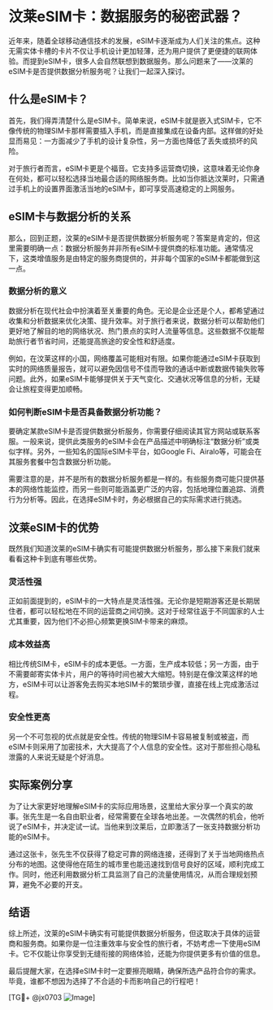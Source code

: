 # 汶莱eSIM卡：数据服务的秘密武器？

近年来，随着全球移动通信技术的发展，eSIM卡逐渐成为人们关注的焦点。这种无需实体卡槽的卡片不仅让手机设计更加轻薄，还为用户提供了更便捷的联网体验。而提到eSIM卡，很多人会自然联想到数据服务。那么问题来了——汶莱的eSIM卡是否提供数据分析服务呢？让我们一起深入探讨。

## 什么是eSIM卡？

首先，我们得弄清楚什么是eSIM卡。简单来说，eSIM卡就是嵌入式SIM卡，它不像传统的物理SIM卡那样需要插入手机，而是直接集成在设备内部。这样做的好处显而易见：一方面减少了手机的设计复杂性，另一方面也降低了丢失或损坏的风险。

对于旅行者而言，eSIM卡更是个福音。它支持多运营商切换，这意味着无论你身在何处，都可以轻松选择当地最合适的网络服务商。比如当你抵达汶莱时，只需通过手机上的设置界面激活当地的eSIM卡，即可享受高速稳定的上网服务。

## eSIM卡与数据分析的关系

那么，回到正题，汶莱的eSIM卡是否提供数据分析服务呢？答案是肯定的，但这里需要明确一点：数据分析服务并非所有eSIM卡提供商的标准功能。通常情况下，这类增值服务是由特定的服务商提供的，并非每个国家的eSIM卡都能做到这一点。

### 数据分析的意义

数据分析在现代社会中扮演着至关重要的角色。无论是企业还是个人，都希望通过收集和分析数据来优化决策、提升效率。对于旅行者来说，数据分析可以帮助他们更好地了解目的地的网络状况、热门景点的实时人流量等信息。这些数据不仅能帮助旅行者节省时间，还能提高旅途的安全性和舒适度。

例如，在汶莱这样的小国，网络覆盖可能相对有限。如果你能通过eSIM卡获取到实时的网络质量报告，就可以避免因信号不佳而导致的通话中断或数据传输失败等问题。此外，如果eSIM卡能够提供关于天气变化、交通状况等信息的分析，无疑会让旅程变得更加顺畅。

### 如何判断eSIM卡是否具备数据分析功能？

要确定某款eSIM卡是否提供数据分析服务，你需要仔细阅读其官方网站或联系客服。一般来说，提供此类服务的eSIM卡会在产品描述中明确标注“数据分析”或类似字样。另外，一些知名的国际eSIM卡平台，如Google Fi、Airalo等，可能会在其服务套餐中包含数据分析功能。

需要注意的是，并不是所有的数据分析服务都是一样的。有些服务商可能只提供基本的网络性能监控，而另一些则可能涵盖更广泛的内容，包括地理位置追踪、消费行为分析等。因此，在选择eSIM卡时，务必根据自己的实际需求进行挑选。

## 汶莱eSIM卡的优势

既然我们知道汶莱的eSIM卡确实有可能提供数据分析服务，那么接下来我们就来看看这种卡到底有哪些优势。

### 灵活性强

正如前面提到的，eSIM卡的一大特点是灵活性强。无论你是短期游客还是长期居住者，都可以轻松地在不同的运营商之间切换。这对于经常往返于不同国家的人士尤其重要，因为他们不必担心频繁更换SIM卡带来的麻烦。

### 成本效益高

相比传统SIM卡，eSIM卡的成本更低。一方面，生产成本较低；另一方面，由于不需要邮寄实体卡片，用户的等待时间也被大大缩短。特别是在像汶莱这样的地方，eSIM卡可以让游客免去购买本地SIM卡的繁琐步骤，直接在线上完成激活过程。

### 安全性更高

另一个不可忽视的优点就是安全性。传统的物理SIM卡容易被复制或被盗，而eSIM卡则采用了加密技术，大大提高了个人信息的安全性。这对于那些担心隐私泄露的人来说无疑是个好消息。

## 实际案例分享

为了让大家更好地理解eSIM卡的实际应用场景，这里给大家分享一个真实的故事。张先生是一名自由职业者，经常需要在全球各地出差。一次偶然的机会，他听说了eSIM卡，并决定试一试。当他来到汶莱后，立即激活了一张支持数据分析功能的eSIM卡。

通过这张卡，张先生不仅获得了稳定可靠的网络连接，还得到了关于当地网络热点分布的地图。这使得他在陌生的城市里也能迅速找到信号良好的区域，顺利完成工作。同时，他还利用数据分析工具监测了自己的流量使用情况，从而合理规划预算，避免不必要的开支。

## 结语

综上所述，汶莱的eSIM卡确实有可能提供数据分析服务，但这取决于具体的运营商和服务商。如果你是一位注重效率与安全性的旅行者，不妨考虑一下使用eSIM卡。它不仅能让你享受到无缝衔接的网络体验，还能为你提供更多有价值的信息。

最后提醒大家，在选择eSIM卡时一定要擦亮眼睛，确保所选产品符合你的需求。毕竟，谁都不想因为选择了不合适的卡而影响自己的行程吧！

[TG💪+ @jx0703 ![Image](https://github.com/user-attachments/assets/dbca1d08-cadb-493c-b0ec-ad6f7a83f270)]